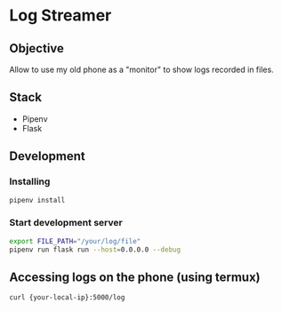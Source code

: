 # Log Streamer

## Objective

Allow to use my old phone as a "monitor" to show logs recorded in files.

## Stack

- Pipenv
- Flask

## Development

### Installing

```sh
pipenv install
```

### Start development server

```sh
export FILE_PATH="/your/log/file"
pipenv run flask run --host=0.0.0.0 --debug
```

## Accessing logs on the phone (using termux)

```sh
curl {your-local-ip}:5000/log
```
